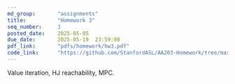 ```yaml
---
md_group:       "assignments"
title:          "Homework 3"
seq_number:     3
posted_date:    2025-05-05
due_date:       2025-05-19  23:59:00
pdf_link:       "pdfs/homework/hw3.pdf"
code_link:      "https://github.com/StanfordASL/AA203-Homework/tree/master"
---
```


Value iteration, HJ reachability, MPC.
